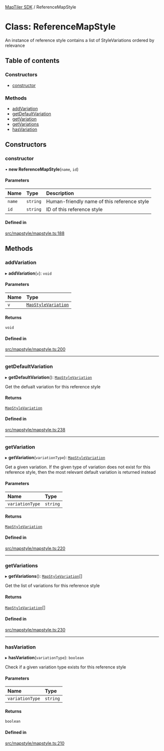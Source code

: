 [MapTiler SDK](../README.md) / ReferenceMapStyle

# Class: ReferenceMapStyle

An instance of reference style contains a list of StyleVariations ordered by relevance

## Table of contents

### Constructors

- [constructor](ReferenceMapStyle.md#constructor)

### Methods

- [addVariation](ReferenceMapStyle.md#addvariation)
- [getDefaultVariation](ReferenceMapStyle.md#getdefaultvariation)
- [getVariation](ReferenceMapStyle.md#getvariation)
- [getVariations](ReferenceMapStyle.md#getvariations)
- [hasVariation](ReferenceMapStyle.md#hasvariation)

## Constructors

### constructor

• **new ReferenceMapStyle**(`name`, `id`)

#### Parameters

| Name | Type | Description |
| :------ | :------ | :------ |
| `name` | `string` | Human-friendly name of this reference style |
| `id` | `string` | ID of this reference style |

#### Defined in

[src/mapstyle/mapstyle.ts:188](https://github.com/maptiler/maptiler-sdk-js/blob/31aa1aa/src/mapstyle/mapstyle.ts#L188)

## Methods

### addVariation

▸ **addVariation**(`v`): `void`

#### Parameters

| Name | Type |
| :------ | :------ |
| `v` | [`MapStyleVariation`](MapStyleVariation.md) |

#### Returns

`void`

#### Defined in

[src/mapstyle/mapstyle.ts:200](https://github.com/maptiler/maptiler-sdk-js/blob/31aa1aa/src/mapstyle/mapstyle.ts#L200)

___

### getDefaultVariation

▸ **getDefaultVariation**(): [`MapStyleVariation`](MapStyleVariation.md)

Get the defualt variation for this reference style

#### Returns

[`MapStyleVariation`](MapStyleVariation.md)

#### Defined in

[src/mapstyle/mapstyle.ts:238](https://github.com/maptiler/maptiler-sdk-js/blob/31aa1aa/src/mapstyle/mapstyle.ts#L238)

___

### getVariation

▸ **getVariation**(`variationType`): [`MapStyleVariation`](MapStyleVariation.md)

Get a given variation. If the given type of variation does not exist for this reference style,
then the most relevant default variation is returned instead

#### Parameters

| Name | Type |
| :------ | :------ |
| `variationType` | `string` |

#### Returns

[`MapStyleVariation`](MapStyleVariation.md)

#### Defined in

[src/mapstyle/mapstyle.ts:220](https://github.com/maptiler/maptiler-sdk-js/blob/31aa1aa/src/mapstyle/mapstyle.ts#L220)

___

### getVariations

▸ **getVariations**(): [`MapStyleVariation`](MapStyleVariation.md)[]

Get the list of variations for this reference style

#### Returns

[`MapStyleVariation`](MapStyleVariation.md)[]

#### Defined in

[src/mapstyle/mapstyle.ts:230](https://github.com/maptiler/maptiler-sdk-js/blob/31aa1aa/src/mapstyle/mapstyle.ts#L230)

___

### hasVariation

▸ **hasVariation**(`variationType`): `boolean`

Check if a given variation type exists for this reference style

#### Parameters

| Name | Type |
| :------ | :------ |
| `variationType` | `string` |

#### Returns

`boolean`

#### Defined in

[src/mapstyle/mapstyle.ts:210](https://github.com/maptiler/maptiler-sdk-js/blob/31aa1aa/src/mapstyle/mapstyle.ts#L210)
